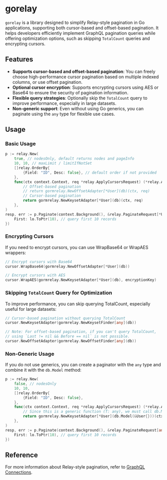 # gorelay

`gorelay` is a library designed to simplify Relay-style pagination in Go applications, supporting both cursor-based and offset-based pagination. It helps developers efficiently implement GraphQL pagination queries while offering optimization options, such as skipping `TotalCount` queries and encrypting cursors.

## Features

- **Supports cursor-based and offset-based pagination**: You can freely choose high-performance cursor pagination based on multiple indexed columns, or use offset pagination.
- **Optional cursor encryption**: Supports encrypting cursors using AES or Base64 to ensure the security of pagination information.
- **Flexible query strategies**: Optionally skip the `TotalCount` query to improve performance, especially in large datasets.
- **Non-generic support**: Even without using Go generics, you can paginate using the `any` type for flexible use cases.

## Usage

### Basic Usage

```go
p := relay.New(
    true, // nodesOnly, default returns nodes and pageInfo
    10, 10, // maxLimit / limitIfNotSet
    []relay.OrderBy{
        {Field: "ID", Desc: false}, // default order if not provided
    },
    func(ctx context.Context, req *relay.ApplyCursorsRequest) (*relay.ApplyCursorsResponse[*User], error) {
        // Offset-based pagination
        // return gormrelay.NewOffsetAdapter[*User](db)(ctx, req)
        // Cursor-based pagination
        return gormrelay.NewKeysetAdapter[*User](db)(ctx, req)
    },
)
resp, err := p.Paginate(context.Background(), &relay.PaginateRequest[*User]{
    First: lo.ToPtr(10), // query first 10 records
})
```

### Encrypting Cursors

If you need to encrypt cursors, you can use WrapBase64 or WrapAES wrappers:

```go
// Encrypt cursors with Base64
cursor.WrapBase64(gormrelay.NewOffsetAdapter[*User](db))

// Encrypt cursors with AES
cursor.WrapAES(gormrelay.NewKeysetAdapter[*User](db), encryptionKey)
```

### Skipping `TotalCount` Query for Optimization

To improve performance, you can skip querying TotalCount, especially useful for large datasets:

```go
// Cursor-based pagination without querying TotalCount
cursor.NewKeysetAdapter(gormrelay.NewKeysetFinder[any](db))

// Note: For offset-based pagination, if you can't query TotalCount, 
// using `Last != nil && Before == nil` is not possible.
cursor.NewOffsetAdapter(gormrelay.NewOffsetFinder[any](db))
```

### Non-Generic Usage

If you do not use generics, you can create a paginator with the `any` type and combine it with the `db.Model` method:

```go
p := relay.New(
    false, // nodesOnly
    10, 10,
    []relay.OrderBy{
        {Field: "ID", Desc: false},
    },
    func(ctx context.Context, req *relay.ApplyCursorsRequest) (*relay.ApplyCursorsResponse[any], error) {
        // Since this is a generic function (T: any), we must call db.Model(x)
        return gormrelay.NewKeysetAdapter[*User](db.Model(&User{}))(ctx, req)
    },
)
resp, err := p.Paginate(context.Background(), &relay.PaginateRequest[any]{
    First: lo.ToPtr(10), // query first 10 records
})
```

## Reference

For more information about Relay-style pagination, refer to [GraphQL Connections](https://relay.dev/graphql/connections.htm).
